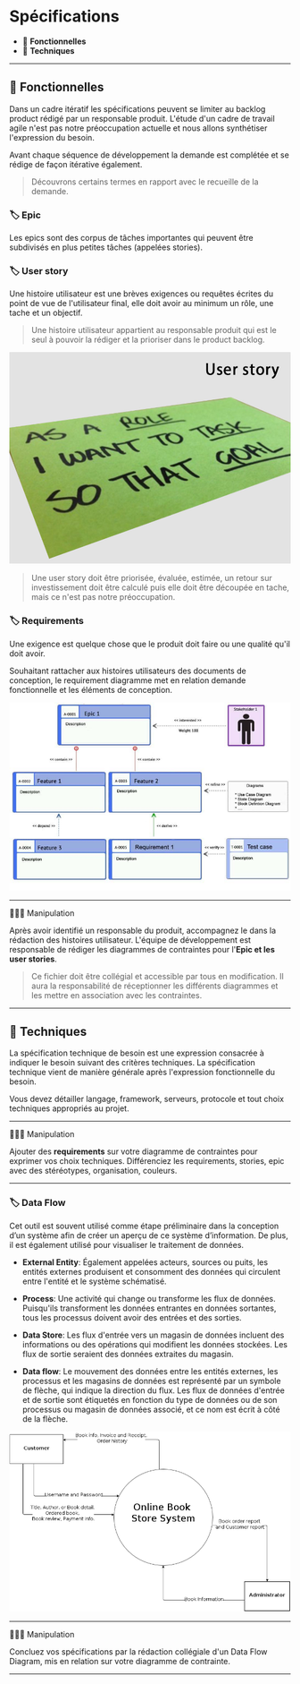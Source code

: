 # Spécifications

* 🔖 **Fonctionnelles**
* 🔖 **Techniques**

___

## 📑 Fonctionnelles

Dans un cadre itératif les spécifications peuvent se limiter au backlog product rédigé par un responsable produit. L'étude d'un cadre de travail agile n'est pas notre préoccupation actuelle et nous allons synthétiser l'expression du besoin.

Avant chaque séquence de développement la demande est complétée et se rédige de façon itérative également.

> Découvrons certains termes en rapport avec le recueille de la demande.

### 🏷️ **Epic**

Les epics sont des corpus de tâches importantes qui peuvent être subdivisés en plus petites tâches (appelées stories).

### 🏷️ **User story**

Une histoire utilisateur est une brèves exigences ou requêtes écrites du point de vue de l'utilisateur final,  elle doit avoir au minimum un rôle, une tache et un objectif. 

> Une histoire utilisateur appartient au responsable produit qui est le seul à pouvoir la rédiger et la prioriser dans le product backlog.

![image](https://raw.githubusercontent.com/seeren-training/Agile/master/wiki/resources/03/07-User-Story.jpg)

> Une user story doit être priorisée, évaluée, estimée, un retour sur investissement doit être calculé puis elle doit être découpée en tache, mais ce n'est pas notre préoccupation.

### 🏷️ **Requirements**

Une exigence est quelque chose que le produit doit faire ou une qualité qu'il doit avoir.

Souhaitant rattacher aux histoires utilisateurs des documents de conception, le requirement diagramme met en relation demande fonctionnelle et les éléments de conception.

![image](https://raw.githubusercontent.com/seeren-training/Methodo/master/wiki/resources/requirement.jpg)

___

👨🏻‍💻 Manipulation

Après avoir identifié un responsable du produit, accompagnez le dans la rédaction des histoires utilisateur. L'équipe de développement est responsable de rédiger les diagrammes de contraintes pour l'**Epic et les user stories**. 

> Ce fichier doit être collégial et accessible par tous en modification. Il aura la responsabilité de réceptionner les différents diagrammes et les mettre en association avec les contraintes. 

___

## 📑 Techniques

La spécification technique de besoin  est une expression consacrée à indiquer le besoin suivant des critères techniques. La spécification technique vient de manière générale après l'expression fonctionnelle du besoin.

Vous devez détailler langage, framework, serveurs, protocole et tout choix techniques appropriés au projet.

___

👨🏻‍💻 Manipulation

Ajouter des **requirements** sur votre diagramme de contraintes pour exprimer vos choix techniques. Différenciez les requirements, stories, epic avec des stéréotypes, organisation, couleurs.

___

### 🏷️ **Data Flow**

Cet outil est souvent utilisé comme étape préliminaire dans la conception d’un système afin de créer un aperçu de ce système d’information. De plus, il est également utilisé pour visualiser le traitement de données. 

* **External Entity**: Également appelées acteurs, sources ou puits, les entités externes produisent et consomment des données qui circulent entre l'entité et le système schématisé.

* **Process**: Une activité qui change ou transforme les flux de données. Puisqu'ils transforment les données entrantes en données sortantes, tous les processus doivent avoir des entrées et des sorties.

* **Data Store**: Les flux d'entrée vers un magasin de données incluent des informations ou des opérations qui modifient les données stockées. Les flux de sortie seraient des données extraites du magasin.

* **Data flow**: Le mouvement des données entre les entités externes, les processus et les magasins de données est représenté par un symbole de flèche, qui indique la direction du flux. Les flux de données d'entrée et de sortie sont étiquetés en fonction du type de données ou de son processus ou magasin de données associé, et ce nom est écrit à côté de la flèche.

![image](https://raw.githubusercontent.com/seeren-training/Methodo/master/wiki/resources/dataflow.png)

___

👨🏻‍💻 Manipulation

Concluez vos spécifications par la rédaction collégiale d'un Data Flow Diagram, mis en relation sur votre diagramme de contrainte.

___